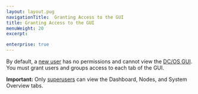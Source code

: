 ```yaml
---
layout: layout.pug
navigationTitle:  Granting Access to the GUI
title: Granting Access to the GUI
menuWeight: 20
excerpt:

enterprise: true
---
```


By default, a [new user](/1.9/security/users-groups/) has no permissions and cannot view the [DC/OS GUI](/1.9/gui/). You must grant users and groups access to each tab of the GUI.

**Important:** Only [superusers](/1.9/security/ent/perms-reference/#superuser) can view the Dashboard, Nodes, and System Overview tabs.
